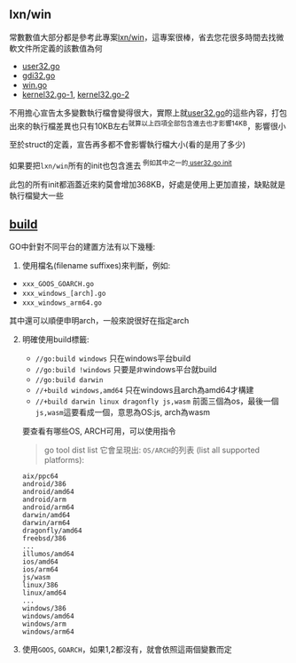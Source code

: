 ## lxn/win

常數數值大部分都是參考此專案[lxn/win]，這專案很棒，省去您花很多時間去找微軟文件所定義的該數值為何

- [user32.go]
- [gdi32.go]
- [win.go]
- [kernel32.go-1], [kernel32.go-2]

不用擔心宣告太多變數執行檔會變得很大，實際上就[user32.go]的這些內容，打包出來的執行檔差異也只有10KB左右<sup>就算以上四項全部包含進去也才影響14KB</sup>，影響很小

至於struct的定義，宣告再多都不會影響執行檔大小(看的是用了多少)

如果要把`lxn/win`所有的init也包含進去<sup>
例如其中之一的[ user32.go.init](https://github.com/lxn/win/blob/7a0e89e/user32.go#L1903-L2059)</sup>

此包的所有init都涵蓋近來約莫會增加368KB，好處是使用上更加直接，缺點就是執行檔變大一些

[lxn/win]: https://github.com/lxn/win

[user32.go]: https://github.com/lxn/win/blob/a377121e959e22055dd01ed4bb2383e5bd02c238/user32.go#L18-L1744

[gdi32.go]: https://github.com/lxn/win/blob/a377121e959e22055dd01ed4bb2383e5bd02c238/gdi32.go#L16-L1038

[win.go]: https://github.com/lxn/win/blob/a377121e959e22055dd01ed4bb2383e5bd02c238/win.go#L15-L40

[kernel32.go-1]: https://github.com/lxn/win/blob/a377121e959e22055dd01ed4bb2383e5bd02c238/kernel32.go#L15-L54

[kernel32.go-2]: https://github.com/lxn/win/blob/a377121e959e22055dd01ed4bb2383e5bd02c238/kernel32.go#L92-L140

## [build](https://www.digitalocean.com/community/tutorials/building-go-applications-for-different-operating-systems-and-architectures)

GO中針對不同平台的建置方法有以下幾種:

1. 使用檔名(filename suffixes)來判斷，例如:
  - `xxx_GOOS_GOARCH.go`
  - `xxx_windows_[arch].go`
  - `xxx_windows_arm64.go`

   其中還可以順便申明arch，一般來說很好在指定arch

2. 明確使用build標籤:
   - `//go:build windows` 只在windows平台build
   - `//go:build !windows` 只要是`非`windows平台就build
   - `//go:build darwin`
   - `//+build windows,amd64` 只在windows且arch為amd64才構建
   - `//+build darwin linux dragonfly js,wasm` 前面三個為os，最後一個`js,wasm`這要看成一個，意思為OS:js, arch為wasm

    要查看有哪些OS, ARCH可用，可以使用指令
    > go tool dist list
    它會呈現出: `OS/ARCH`的列表 (list all supported platforms):

    ```
    aix/ppc64
    android/386
    android/amd64
    android/arm
    android/arm64
    darwin/amd64
    darwin/arm64
    dragonfly/amd64
    freebsd/386
    ...
    illumos/amd64
    ios/amd64
    ios/arm64
    js/wasm
    linux/386
    linux/amd64
    ...
    windows/386
    windows/amd64
    windows/arm
    windows/arm64
    ```
3. 使用`GOOS`, `GOARCH`，如果1,2都沒有，就會依照這兩個變數而定
